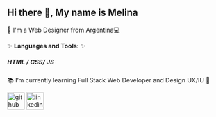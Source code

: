 ## Hi there 👋, My name is Melina
:iphone: I'm a Web Designer from Argentina:computer:

✨ **Languages and Tools:**  ✨
##### HTML / CSS/ JS


:books: I’m currently learning Full Stack Web Developer and Design UX/IU :green_book:


[<img src='https://cdn.jsdelivr.net/npm/simple-icons@3.0.1/icons/github.svg' alt='github' height='40'>](https://github.com/https://github.com/MelaCant)  [<img src='https://cdn.jsdelivr.net/npm/simple-icons@3.0.1/icons/linkedin.svg' alt='linkedin' height='40'>](https://www.linkedin.com/in/https://www.linkedin.com/in/melinacanteros//)  
